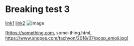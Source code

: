 # Breaking test 3

[link1](https://something.com)
[link2](some-thing.html)
![image](https://www.snopes.com/tachyon/2018/07/poop_emoji.jpg)

[https://something.com, some-thing.html, https://www.snopes.com/tachyon/2018/07/poop_emoji.jpg]